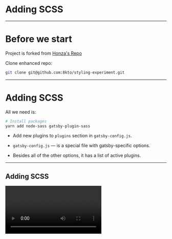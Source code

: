 # Adding SCSS

---
# Before we start

Project is forked from [Honza's Repo](https://github.com/honzik/styling-experiment)

Clone enhanced repo:
```bash
git clone git@github.com:8kto/styling-experiment.git
```

---
# Adding SCSS

All we need is:
 
```bash
# Install packages
yarn add node-sass gatsby-plugin-sass
```

* Add new plugins to `plugins` section in `gatsby-config.js`.

* `gatsby-config.js` — is a special file with gatsby-specific options. 

* Besides all of the other options, it has a list of active plugins.

---
## Adding SCSS
<video controls autoplay>
  <source src="../videos/R-gatsby-talk-01-scss.mkv" type="video/mp4">
Your browser does not support the video tag.
</video>

